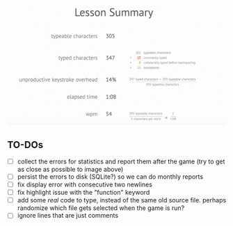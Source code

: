 ![report sample](./img/sample.png)

## TO-DOs
- [ ] collect the errors for statistics and report them after the game (try to get as close as possible to image above)
- [ ] persist the errors to disk (SQLite?) so we can do monthly reports
- [ ] fix display error with consecutive two newlines
- [ ] fix highlight issue with the "function" keyword
- [ ] add some *real* code to type, instead of the same old source file. perhaps randomize which file gets selected when the game is run?
- [ ] ignore lines that are just comments
